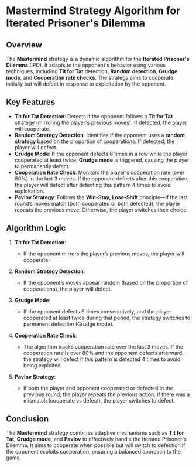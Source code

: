 # Mastermind Strategy Algorithm for Iterated Prisoner's Dilemma

## Overview
The **Mastermind** strategy is a dynamic algorithm for the **Iterated Prisoner's Dilemma** (IPD). It adapts to the opponent's behavior using various techniques, including **Tit for Tat** detection, **Random detection**, **Grudge mode**, and **Cooperation rate checks**. The strategy aims to cooperate initially but will defect in response to exploitation by the opponent.

## Key Features
- **Tit for Tat Detection**: Detects if the opponent follows a **Tit for Tat** strategy (mirroring the player's previous moves). If detected, the player will cooperate.
- **Random Strategy Detection**: Identifies if the opponent uses a **random strategy** based on the proportion of cooperations. If detected, the player will defect.
- **Grudge Mode**: If the opponent defects 6 times in a row while the player cooperated at least twice, **Grudge mode** is triggered, causing the player to permanently defect.
- **Cooperation Rate Check**: Monitors the player's cooperation rate (over 80%) in the last 3 moves. If the opponent defects after this cooperation, the player will defect after detecting this pattern 4 times to avoid exploitation.
- **Pavlov Strategy**: Follows the **Win-Stay, Lose-Shift** principle—if the last round’s moves match (both cooperated or both defected), the player repeats the previous move. Otherwise, the player switches their choice.

## Algorithm Logic
 
1. **Tit for Tat Detection**: 
    - If the opponent mirrors the player’s previous moves, the player will cooperate.

2. **Random Strategy Detection**: 
    - If the opponent’s moves appear random (based on the proportion of cooperations), the player will defect.

3. **Grudge Mode**: 
    - If the opponent defects 6 times consecutively, and the player cooperated at least twice during that period, the strategy switches to permanent defection (Grudge mode).

4. **Cooperation Rate Check**: 
    - The algorithm tracks cooperation rate over the last 3 moves. If the cooperation rate is over 80% and the opponent defects afterward, the strategy will defect if this pattern is detected 4 times to avoid being exploited.

5. **Pavlov Strategy**: 
    - If both the player and opponent cooperated or defected in the previous round, the player repeats the previous action. If there was a mismatch (cooperate vs defect), the player switches to defect.

## Conclusion
The **Mastermind** strategy combines adaptive mechanisms such as **Tit for Tat**, **Grudge mode**, and **Pavlov** to effectively handle the Iterated Prisoner's Dilemma. It aims to cooperate when possible but will switch to defection if the opponent exploits cooperation, ensuring a balanced approach to the game.